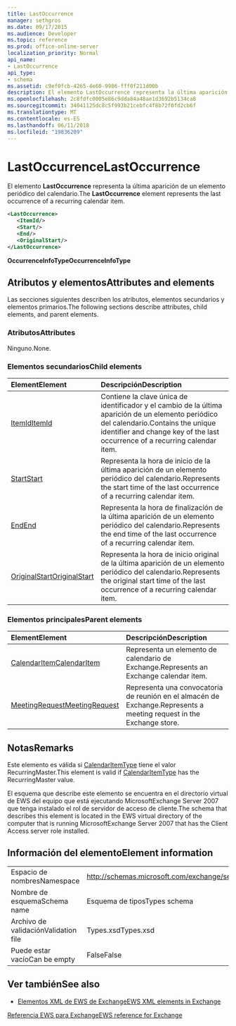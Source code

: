 ```yaml
---
title: LastOccurrence
manager: sethgros
ms.date: 09/17/2015
ms.audience: Developer
ms.topic: reference
ms.prod: office-online-server
localization_priority: Normal
api_name:
- LastOccurrence
api_type:
- schema
ms.assetid: c9ef0fcb-4265-4e60-9986-fff0f211d00b
description: El elemento LastOccurrence representa la última aparición de un elemento periódico del calendario.
ms.openlocfilehash: 2c8fdfc0005e86c9dda84a48ae1d3692b5134ca8
ms.sourcegitcommit: 34041125dc8c5f993b21cebfc4f8b72f0fd2cb6f
ms.translationtype: MT
ms.contentlocale: es-ES
ms.lasthandoff: 06/11/2018
ms.locfileid: "19836209"
---
```

# <a name="lastoccurrence"></a><span data-ttu-id="8ec74-103">LastOccurrence</span><span class="sxs-lookup"><span data-stu-id="8ec74-103">LastOccurrence</span></span>

<span data-ttu-id="8ec74-104">El elemento **LastOccurrence** representa la última aparición de un elemento periódico del calendario.</span><span class="sxs-lookup"><span data-stu-id="8ec74-104">The **LastOccurrence** element represents the last occurrence of a recurring calendar item.</span></span> 
  
```xml
<LastOccurrence>
   <ItemId/>
   <Start/>
   <End/>
   <OriginalStart/>
</LastOccurrence>
```

 <span data-ttu-id="8ec74-105">**OccurrenceInfoType**</span><span class="sxs-lookup"><span data-stu-id="8ec74-105">**OccurrenceInfoType**</span></span>
## <a name="attributes-and-elements"></a><span data-ttu-id="8ec74-106">Atributos y elementos</span><span class="sxs-lookup"><span data-stu-id="8ec74-106">Attributes and elements</span></span>

<span data-ttu-id="8ec74-107">Las secciones siguientes describen los atributos, elementos secundarios y elementos primarios.</span><span class="sxs-lookup"><span data-stu-id="8ec74-107">The following sections describe attributes, child elements, and parent elements.</span></span>
  
### <a name="attributes"></a><span data-ttu-id="8ec74-108">Atributos</span><span class="sxs-lookup"><span data-stu-id="8ec74-108">Attributes</span></span>

<span data-ttu-id="8ec74-109">Ninguno.</span><span class="sxs-lookup"><span data-stu-id="8ec74-109">None.</span></span>
  
### <a name="child-elements"></a><span data-ttu-id="8ec74-110">Elementos secundarios</span><span class="sxs-lookup"><span data-stu-id="8ec74-110">Child elements</span></span>

|<span data-ttu-id="8ec74-111">**Element**</span><span class="sxs-lookup"><span data-stu-id="8ec74-111">**Element**</span></span>|<span data-ttu-id="8ec74-112">**Descripción**</span><span class="sxs-lookup"><span data-stu-id="8ec74-112">**Description**</span></span>|
|:-----|:-----|
|[<span data-ttu-id="8ec74-113">ItemId</span><span class="sxs-lookup"><span data-stu-id="8ec74-113">ItemId</span></span>](itemid.md) <br/> |<span data-ttu-id="8ec74-114">Contiene la clave única de identificador y el cambio de la última aparición de un elemento periódico del calendario.</span><span class="sxs-lookup"><span data-stu-id="8ec74-114">Contains the unique identifier and change key of the last occurrence of a recurring calendar item.</span></span>  <br/> |
|[<span data-ttu-id="8ec74-115">Start</span><span class="sxs-lookup"><span data-stu-id="8ec74-115">Start</span></span>](start.md) <br/> |<span data-ttu-id="8ec74-116">Representa la hora de inicio de la última aparición de un elemento periódico del calendario.</span><span class="sxs-lookup"><span data-stu-id="8ec74-116">Represents the start time of the last occurrence of a recurring calendar item.</span></span>  <br/> |
|[<span data-ttu-id="8ec74-117">End</span><span class="sxs-lookup"><span data-stu-id="8ec74-117">End </span></span>](end-ex15websvcsotherref.md) <br/> |<span data-ttu-id="8ec74-118">Representa la hora de finalización de la última aparición de un elemento periódico del calendario.</span><span class="sxs-lookup"><span data-stu-id="8ec74-118">Represents the end time of the last occurrence of a recurring calendar item.</span></span>  <br/> |
|[<span data-ttu-id="8ec74-119">OriginalStart</span><span class="sxs-lookup"><span data-stu-id="8ec74-119">OriginalStart</span></span>](originalstart.md) <br/> |<span data-ttu-id="8ec74-120">Representa la hora de inicio original de la última aparición de un elemento periódico del calendario.</span><span class="sxs-lookup"><span data-stu-id="8ec74-120">Represents the original start time of the last occurrence of a recurring calendar item.</span></span>  <br/> |
   
### <a name="parent-elements"></a><span data-ttu-id="8ec74-121">Elementos principales</span><span class="sxs-lookup"><span data-stu-id="8ec74-121">Parent elements</span></span>

|<span data-ttu-id="8ec74-122">**Element**</span><span class="sxs-lookup"><span data-stu-id="8ec74-122">**Element**</span></span>|<span data-ttu-id="8ec74-123">**Descripción**</span><span class="sxs-lookup"><span data-stu-id="8ec74-123">**Description**</span></span>|
|:-----|:-----|
|[<span data-ttu-id="8ec74-124">CalendarItem</span><span class="sxs-lookup"><span data-stu-id="8ec74-124">CalendarItem</span></span>](calendaritem.md) <br/> |<span data-ttu-id="8ec74-125">Representa un elemento de calendario de Exchange.</span><span class="sxs-lookup"><span data-stu-id="8ec74-125">Represents an Exchange calendar item.</span></span>  <br/> |
|[<span data-ttu-id="8ec74-126">MeetingRequest</span><span class="sxs-lookup"><span data-stu-id="8ec74-126">MeetingRequest</span></span>](meetingrequest.md) <br/> |<span data-ttu-id="8ec74-127">Representa una convocatoria de reunión en el almacén de Exchange.</span><span class="sxs-lookup"><span data-stu-id="8ec74-127">Represents a meeting request in the Exchange store.</span></span>  <br/> |
   
## <a name="remarks"></a><span data-ttu-id="8ec74-128">Notas</span><span class="sxs-lookup"><span data-stu-id="8ec74-128">Remarks</span></span>

<span data-ttu-id="8ec74-129">Este elemento es válida si [CalendarItemType](calendaritemtype.md) tiene el valor RecurringMaster.</span><span class="sxs-lookup"><span data-stu-id="8ec74-129">This element is valid if [CalendarItemType](calendaritemtype.md) has the RecurringMaster value.</span></span> 
  
<span data-ttu-id="8ec74-130">El esquema que describe este elemento se encuentra en el directorio virtual de EWS del equipo que está ejecutando MicrosoftExchange Server 2007 que tenga instalado el rol de servidor de acceso de cliente.</span><span class="sxs-lookup"><span data-stu-id="8ec74-130">The schema that describes this element is located in the EWS virtual directory of the computer that is running MicrosoftExchange Server 2007 that has the Client Access server role installed.</span></span>
  
## <a name="element-information"></a><span data-ttu-id="8ec74-131">Información del elemento</span><span class="sxs-lookup"><span data-stu-id="8ec74-131">Element information</span></span>

|||
|:-----|:-----|
|<span data-ttu-id="8ec74-132">Espacio de nombres</span><span class="sxs-lookup"><span data-stu-id="8ec74-132">Namespace</span></span>  <br/> |http://schemas.microsoft.com/exchange/services/2006/types  <br/> |
|<span data-ttu-id="8ec74-133">Nombre de esquema</span><span class="sxs-lookup"><span data-stu-id="8ec74-133">Schema name</span></span>  <br/> |<span data-ttu-id="8ec74-134">Esquema de tipos</span><span class="sxs-lookup"><span data-stu-id="8ec74-134">Types schema</span></span>  <br/> |
|<span data-ttu-id="8ec74-135">Archivo de validación</span><span class="sxs-lookup"><span data-stu-id="8ec74-135">Validation file</span></span>  <br/> |<span data-ttu-id="8ec74-136">Types.xsd</span><span class="sxs-lookup"><span data-stu-id="8ec74-136">Types.xsd</span></span>  <br/> |
|<span data-ttu-id="8ec74-137">Puede estar vacío</span><span class="sxs-lookup"><span data-stu-id="8ec74-137">Can be empty</span></span>  <br/> |<span data-ttu-id="8ec74-138">False</span><span class="sxs-lookup"><span data-stu-id="8ec74-138">False</span></span>  <br/> |
   
## <a name="see-also"></a><span data-ttu-id="8ec74-139">Ver también</span><span class="sxs-lookup"><span data-stu-id="8ec74-139">See also</span></span>



- [<span data-ttu-id="8ec74-140">Elementos XML de EWS de Exchange</span><span class="sxs-lookup"><span data-stu-id="8ec74-140">EWS XML elements in Exchange</span></span>](ews-xml-elements-in-exchange.md)
  
[<span data-ttu-id="8ec74-141">Referencia EWS para Exchange</span><span class="sxs-lookup"><span data-stu-id="8ec74-141">EWS reference for Exchange</span></span>](ews-reference-for-exchange.md)

